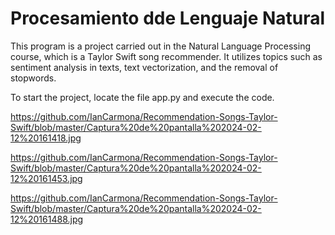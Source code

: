 # Procesamiento dde Lenguaje Natural

This program is a project carried out in the Natural Language Processing course, which is a Taylor Swift song recommender. It utilizes topics such as sentiment analysis in texts, text vectorization, and the removal of stopwords.

To start the project, locate the file app.py and execute the code.


https://github.com/IanCarmona/Recommendation-Songs-Taylor-Swift/blob/master/Captura%20de%20pantalla%202024-02-12%20161418.jpg

https://github.com/IanCarmona/Recommendation-Songs-Taylor-Swift/blob/master/Captura%20de%20pantalla%202024-02-12%20161453.jpg

https://github.com/IanCarmona/Recommendation-Songs-Taylor-Swift/blob/master/Captura%20de%20pantalla%202024-02-12%20161488.jpg

